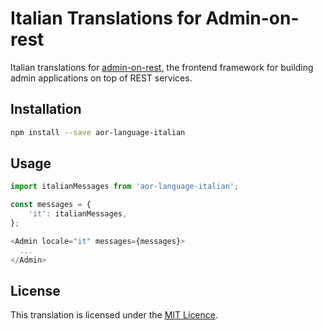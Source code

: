 # Italian Translations for Admin-on-rest

Italian translations for [admin-on-rest](https://github.com/marmelab/admin-on-rest), the frontend framework for building admin applications on top of REST services.


## Installation

```sh
npm install --save aor-language-italian
```

## Usage

```js
import italianMessages from 'aor-language-italian';

const messages = {
    'it': italianMessages,
};

<Admin locale="it" messages={messages}>
  ...
</Admin>
```

## License

This translation is licensed under the [MIT Licence](LICENSE).
